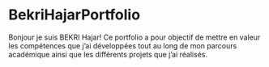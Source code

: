 # BekriHajarPortfolio
Bonjour je suis BEKRI Hajar!
Ce portfolio a pour objectif de mettre en valeur les compétences que j’ai développées tout au long de mon parcours académique ainsi que les différents projets que j’ai réalisés.

